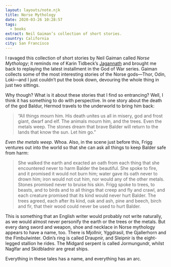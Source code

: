 ```yaml
---
layout: layouts/note.njk
title: Norse Mythology
date: 2020-03-26 10:28:57
tags:
  - books
extract: Neil Gaiman’s collection of short stories.
country: California
city: San Francisco
---
```


I ravaged this collection of short stories by Neil Gaiman called _Norse Mythology_; it reminds me of Karin Tidbeck’s [Jagannath](https://www.robinrendle.com/notes/jagannath) and brought me back to replaying the latest installment in the God of War series. Gaiman collects some of the most interesting stories of the Norse gods—Thor, Odin, Loki—and I just couldn’t put the book down, devouring the whole thing in just two sittings.

Why though? What is it about these stories that I find so entrancing? Well, I think it has something to do with perspective. In one story about the death of the god Baldur, Hermod travels to the underworld to bring him back:

> “All things mourn him. His death unites us all in misery, god and frost giant, dwarf and elf. The animals mourn him, and the trees. Even the metals weep. The stones dream that brave Balder will return to the lands that know the sun. Let him go.”

_Even the metals weep._ Whoa. Also, in the scene just before this, Frigg ventures out into the world so that she can ask all things to keep Balder safe from harm:

> She walked the earth and exacted an oath from each thing that she encountered never to harm Balder the beautiful. She spoke to fire, and it promised it would not burn him; water gave its oath never to drown him; iron would not cut him, nor would any of the other metals. Stones promised never to bruise his skin. Frigg spoke to trees, to beasts, and to birds and to all things that creep and fly and crawl, and each creature promised that its kind would never hurt Balder. The trees agreed, each after its kind, oak and ash, pine and beech, birch and fir, that their wood could never be used to hurt Balder.

This is something that an English writer would probably not write naturally, as we would almost never personify the earth or the trees or the metals. But every dang sword and weapon, shoe and necklace in Norse mythology appears to have a name, too. There is Mjollnir, Yggdrasil, the Gjallerhorn and the Fimbulwinter. Odin’s ring is called Draupnir, and Sleipnir is the eight-legged stallion he rides. The Midgard serpent is called Jormungundr, whilst Naglfar and Skidbladnir are great ships.

Everything in these tales has a name, and everything has an arc.
